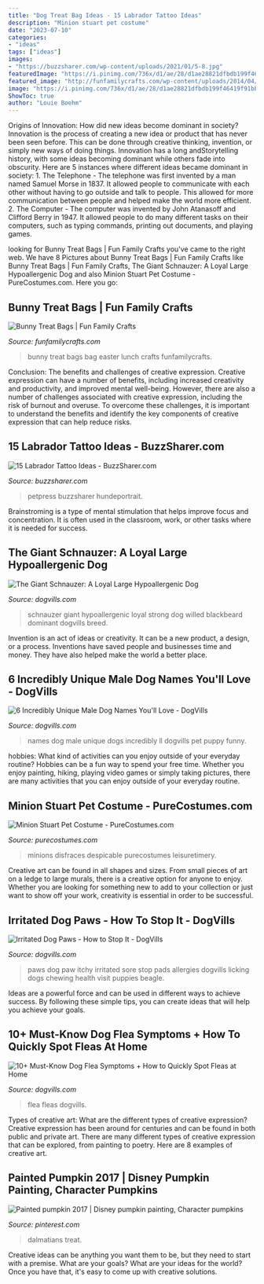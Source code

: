 ```yaml
---
title: "Dog Treat Bag Ideas - 15 Labrador Tattoo Ideas"
description: "Minion stuart pet costume"
date: "2023-07-10"
categories:
- "ideas"
tags: ["ideas"]
images:
- "https://buzzsharer.com/wp-content/uploads/2021/01/5-8.jpg"
featuredImage: "https://i.pinimg.com/736x/d1/ae/28/d1ae28821dfbdb199f46419f91bbb876.jpg"
featured_image: "http://funfamilycrafts.com/wp-content/uploads/2014/04/bunny_bag.png.jpg"
image: "https://i.pinimg.com/736x/d1/ae/28/d1ae28821dfbdb199f46419f91bbb876.jpg"
ShowToc: true
author: "Louie Boehm"
---
```



Origins of Innovation: How did new ideas become dominant in society?
Innovation is the process of creating a new idea or product that has never been seen before. This can be done through creative thinking, invention, or simply new ways of doing things. Innovation has a long andStorytelling history, with some ideas becoming dominant while others fade into obscurity. Here are 5 instances where different ideas became dominant in society: 1. The Telephone - The telephone was first invented by a man named Samuel Morse in 1837. It allowed people to communicate with each other without having to go outside and talk to people. This allowed for more communication between people and helped make the world more efficient. 2. The Computer - The computer was invented by John Atanasoff and Clifford Berry in 1947. It allowed people to do many different tasks on their computers, such as typing commands, printing out documents, and playing games.

	

		
looking for Bunny Treat Bags | Fun Family Crafts you've came to the right web. We have 8 Pictures about Bunny Treat Bags | Fun Family Crafts like Bunny Treat Bags | Fun Family Crafts, The Giant Schnauzer: A Loyal Large Hypoallergenic Dog and also Minion Stuart Pet Costume - PureCostumes.com. Here you go:
		
    
## Bunny Treat Bags | Fun Family Crafts

<img loading=lazy src="http://funfamilycrafts.com/wp-content/uploads/2014/04/bunny_bag.png.jpg" onerror="this.onerror=null;this.src='https://tse1.mm.bing.net/th?id=OIP.37kCpQzlTby0Lb3q4x0v5AHaKh&amp;pid=15.1';" alt="Bunny Treat Bags | Fun Family Crafts">

_Source: funfamilycrafts.com_

>bunny treat bags bag easter lunch crafts funfamilycrafts. 

	

Conclusion: The benefits and challenges of creative expression.
Creative expression can have a number of benefits, including increased creativity and productivity, and improved mental well-being. However, there are also a number of challenges associated with creative expression, including the risk of burnout and overuse. To overcome these challenges, it is important to understand the benefits and identify the key components of creative expression that can help reduce risks.

    
## 15 Labrador Tattoo Ideas - BuzzSharer.com

<img loading=lazy src="https://buzzsharer.com/wp-content/uploads/2021/01/5-8.jpg" onerror="this.onerror=null;this.src='https://tse4.mm.bing.net/th?id=OIP.8HaYRc5jPnXFHOV_C4-9vAHaI5&amp;pid=15.1';" alt="15 Labrador Tattoo Ideas - BuzzSharer.com">

_Source: buzzsharer.com_

>petpress buzzsharer hundeportrait. 

	

Brainstroming is a type of mental stimulation that helps improve focus and concentration. It is often used in the classroom, work, or other tasks where it is needed for success.

    
## The Giant Schnauzer: A Loyal Large Hypoallergenic Dog

<img loading=lazy src="https://www.dogvills.com/wp-content/uploads/2015/09/Giant-Schnauzer.jpg" onerror="this.onerror=null;this.src='https://tse4.mm.bing.net/th?id=OIP.g_m6dwCw0PISW1jpD3QqHQHaKd&amp;pid=15.1';" alt="The Giant Schnauzer: A Loyal Large Hypoallergenic Dog">

_Source: dogvills.com_

>schnauzer giant hypoallergenic loyal strong dog willed blackbeard dominant dogvills breed. 

	

Invention is an act of ideas or creativity. It can be a new product, a design, or a process. Inventions have saved people and businesses time and money. They have also helped make the world a better place.

    
## 6 Incredibly Unique Male Dog Names You&#039;ll Love - DogVills

<img loading=lazy src="https://www.dogvills.com/wp-content/uploads/2017/05/Dogvills.com-Unique-Male-Dog-Names-602x1024.jpg" onerror="this.onerror=null;this.src='https://tse1.mm.bing.net/th?id=OIP.nHidaoFIC3ctl3hoJ5UDZwHaMm&amp;pid=15.1';" alt="6 Incredibly Unique Male Dog Names You&#039;ll Love - DogVills">

_Source: dogvills.com_

>names dog male unique dogs incredibly ll dogvills pet puppy funny. 

	

hobbies: What kind of activities can you enjoy outside of your everyday routine?
Hobbies can be a fun way to spend your free time. Whether you enjoy painting, hiking, playing video games or simply taking pictures, there are many activities that you can enjoy outside of your everyday routine.

    
## Minion Stuart Pet Costume - PureCostumes.com

<img loading=lazy src="https://www.purecostumes.com/mm5/graphics/00000001/R580375_full_1.jpg" onerror="this.onerror=null;this.src='https://tse1.mm.bing.net/th?id=OIP.i5WQi4-d_EOfKFYgC6LBIQHaLO&amp;pid=15.1';" alt="Minion Stuart Pet Costume - PureCostumes.com">

_Source: purecostumes.com_

>minions disfraces despicable purecostumes leisuretimery. 

	

Creative art can be found in all shapes and sizes. From small pieces of art on a ledge to large murals, there is a creative option for anyone to enjoy. Whether you are looking for something new to add to your collection or just want to show off your work, creativity is essential in order to be successful.

    
## Irritated Dog Paws - How To Stop It - DogVills

<img loading=lazy src="https://www.dogvills.com/wp-content/uploads/2015/08/sore-red-paws-683x1024.jpg" onerror="this.onerror=null;this.src='https://tse1.mm.bing.net/th?id=OIP.nkgmAo2lK3hh4rkYSQV_wgHaLG&amp;pid=15.1';" alt="Irritated Dog Paws - How to Stop It - DogVills">

_Source: dogvills.com_

>paws dog paw itchy irritated sore stop pads allergies dogvills licking dogs chewing health visit puppies beagle. 

	

Ideas are a powerful force and can be used in different ways to achieve success. By following these simple tips, you can create ideas that will help you achieve your goals.

    
## 10+ Must-Know Dog Flea Symptoms + How To Quickly Spot Fleas At Home

<img loading=lazy src="https://www.dogvills.com/wp-content/uploads/2020/11/dog-flea-symptoms-p-683x1024.jpg" onerror="this.onerror=null;this.src='https://tse1.mm.bing.net/th?id=OIP.KjuOl6_oQx_Rd80fF7sQ1gHaLG&amp;pid=15.1';" alt="10+ Must-Know Dog Flea Symptoms + How to Quickly Spot Fleas at Home">

_Source: dogvills.com_

>flea fleas dogvills. 

	

Types of creative art: What are the different types of creative expression?
Creative expression has been around for centuries and can be found in both public and private art. There are many different types of creative expression that can be explored, from painting to poetry. Here are 8 examples of creative art.

    
## Painted Pumpkin 2017 | Disney Pumpkin Painting, Character Pumpkins

<img loading=lazy src="https://i.pinimg.com/736x/d1/ae/28/d1ae28821dfbdb199f46419f91bbb876.jpg" onerror="this.onerror=null;this.src='https://tse3.mm.bing.net/th?id=OIP.4VKkov2nu1nlb33KQk1_9AHaNK&amp;pid=15.1';" alt="Painted pumpkin 2017 | Disney pumpkin painting, Character pumpkins">

_Source: pinterest.com_

>dalmatians treat. 

	

Creative ideas can be anything you want them to be, but they need to start with a premise. What are your goals? What are your ideas for the world? Once you have that, it's easy to come up with creative solutions.

